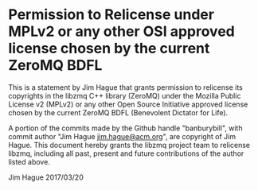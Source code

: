 # Permission to Relicense under MPLv2 or any other OSI approved license chosen by the current ZeroMQ BDFL

This is a statement by Jim Hague that grants permission to relicense
its copyrights in the libzmq C++ library (ZeroMQ) under the Mozilla
Public License v2 (MPLv2) or any other Open Source Initiative approved
license chosen by the current ZeroMQ BDFL (Benevolent Dictator for
Life).

A portion of the commits made by the Github handle "banburybill", with
commit author "Jim Hague <jim.hague@acm.org>", are copyright of Jim
Hague.  This document hereby grants the libzmq project team to
relicense libzmq, including all past, present and future contributions
of the author listed above.

Jim Hague
2017/03/20
